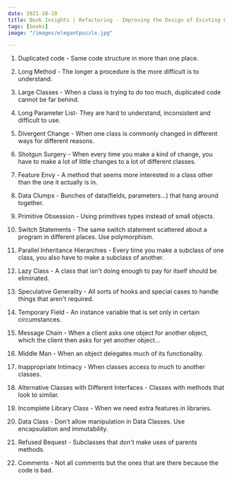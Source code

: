 ```yaml
---
date: 2021-10-10
title: Book Insights | Refactoring - Improving the Design of Existing Code
tags: [books]
image: "/images/elegantpuzzle.jpg"

---
```


1. Duplicated code - Same code structure in more than one place.

2. Long Method - The longer a procedure is the more difficult is to understand.

3. Large Classes - When a class is trying to do too much, duplicated code cannot be far behind.

4. Long Parameter List- They are hard to understand, inconsistent and difficult to use.

5. Divergent Change - When one class is commonly changed in different ways for different reasons.

6. Shotgun Surgery - When every time you make a kind of change, you have to make a lot of little changes to a lot of different classes.

7. Feature Envy - A method that seems more interested in a class other than the one it actually is in.

8. Data Clumps - Bunches of data(fields, parameters...) that hang around together.

9. Primitive Obsession - Using primitives types instead of small objects.

10. Switch Statements - The same switch statement scattered about a program in different places. Use polymorphism.

11. Parallel Inheritance Hierarchies - Every time you make a subclass of one class, you also have to make a subclass of another.

12. Lazy Class - A class that isn't doing enough to pay for itself should be eliminated.

13. Speculative Generality - All sorts of hooks and special cases to handle things that aren't required.

14. Temporary Field - An instance variable that is set only in certain circumstances.

15. Message Chain - When a client asks one object for another object, which the client then asks for yet another object...

16. Middle Man - When an object delegates much of its functionality.

17. Inappropriate Intimacy - When classes access to much to another classes.

18. Alternative Classes with Different Interfaces - Classes with methods that look to similar.

19. Incomplete Library Class - When we need extra features in libraries.

20. Data Class - Don't allow manipulation in Data Classes. Use encapsulation and immutability.

21. Refused Bequest - Subclasses that don't make uses of parents methods.

22. Comments - Not all comments but the ones that are there because the code is bad.